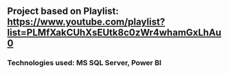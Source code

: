 ## Project based on Playlist: https://www.youtube.com/playlist?list=PLMfXakCUhXsEUtk8c0zWr4whamGxLhAu0


### Technologies used: MS SQL Server, Power BI